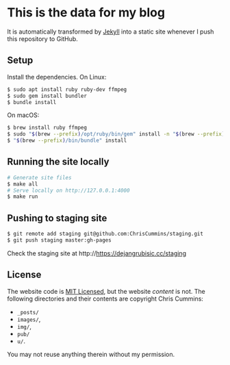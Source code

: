 # This is the data for my blog

It is automatically transformed by [Jekyll](http://github.com/mojombo/jekyll)
into a static site whenever I push this repository to GitHub.

## Setup

Install the dependencies. On Linux:

```sh
$ sudo apt install ruby ruby-dev ffmpeg
$ sudo gem install bundler
$ bundle install
```

On macOS:

```sh
$ brew install ruby ffmpeg
$ sudo "$(brew --prefix)/opt/ruby/bin/gem" install -n "$(brew --prefix)/bin" bundler:2.1.4
$ "$(brew --prefix)/bin/bundle" install
```

## Running the site locally

```sh
# Generate site files
$ make all
# Serve locally on http://127.0.0.1:4000
$ make run
```

## Pushing to staging site

```sh
$ git remote add staging git@github.com:ChrisCummins/staging.git
$ git push staging master:gh-pages
```

Check the staging site at http://https://dejangrubisic.cc/staging

## License

The website code is
[MIT Licensed](https://github.com/ChrisCummins/chriscummins.github.io/blob/master/LICENSE),
but the website *content* is not. The following directories and their contents
are copyright Chris Cummins:
* `_posts/`
* `images/`,
* `img/`,
* `pub/`
* `u/`.

You may not reuse anything therein without my permission.

